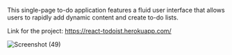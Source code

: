 This single-page to-do application features a fluid user interface that allows users to rapidly add dynamic content and create to-do lists.

Link for the project: https://react-todoist.herokuapp.com/


![Screenshot (49)](https://user-images.githubusercontent.com/72614127/109456540-11066880-7a7f-11eb-9623-2c606c72ce22.png)
